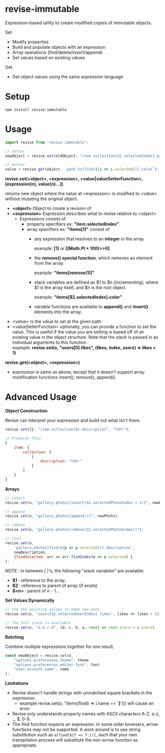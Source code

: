 # revise-immutable
Expression-based utility to create modified copies of immutable objects.

Set
- Modify properties
- Build and populate objects with an expression
- Array operations (find/delete/insert/append)
- Set values based on existing values

Get
- Get object values using the same expression language

# Setup
```
npm install revise-immutable
```

# Usage

```javascript
import revise from "revise-immutable";

// Setter
newObject = revise.set(oldObject, "item.collection[$2.selectedIndex].prop", "value");

// Getter 
value = revise.get(object, `path.to[find(${i => i.selected})].color`);
```
**revise.set(\<object\>, \<expression\>, \<value|valueSetterFunction\>, [expression(n), value(n)...])**

returns new object where the value at \<expression\> is modified to \<value\> without mutating the original object.

 - **\<object>** Object to create a revision of
 - **\<expression>** Expression describes what to revise relative to \<object>
    - Expressions consist of:
        - property specifiers ex: **"item.selectedIndex"**
        - array specifiers ex: **"items[1]"** consist of
            - any expression that resolves to an **integer** in the array 
            
                example: **[1]** or **[(Math.PI * 100)>>0]**
            - the **remove() special function**, which removes an element from the array
            
                example: **"items[remove(1)]"**
            - stack variables are defined as $1 to $n (incrementing), where $1 is the array itself, and $n is the root object.
            
                example: **"items[$2.selectedIndex].color"**
            - variable functions are available to **append()** and **insert()** elements into the array.
- \<value> is the value to set at the given path
- \<valueSetterFunction> optionally, you can provide a function to set the value.  This is useful if the value you are setting is based off of an existing value in the object structure.  Note that the stack is passed in as individual arguments to this function.  
example: **revise.set(o, "users[0].likes", (likes, index, users) => likes + 1)** 


**revise.get(\<object\>, \<expression\>)**
 - expression is same as above, except that it doesn't support array modification functions insert(), remove(), append().

# Advanced Usage

**Object Construction**

Revise can interpret your expression and build out what isn't there.
```javascript
revise.set({}, "item.collection[0].description", "Yah!");

// Produces this!
{
    item: {
        collection: [
            {
                description: "Yah!"
            }
        ]
    }
}

```

**Arrays**
```javascript
// insert
revise.set(o, "gallery.photos[insert($2.selectedPhotoIndex + 1)]", newPhoto);

// append
revise.set(o, "gallery.photos[append()]", newPhoto);

// remove
revise.set(o, "gallery.photos[remove($2.selectedPhotoIndex)]");

// find
revise.set(o, 
    `gallery.photos[find(${p => p.selected})].description`, 
    newDescription, 
    {findSelected: arr => arr.findIndex(e => e.selected) }
);

```
*NOTE* : in between [ ]'s, the following "stack variables" are available:
- **$1** : reference to the array.
- **$2** : reference to parent of array (if exists)
- **$\<n\>** : parent of n - 1...

**Set Values Dynamically**
```javascript
// Use the existing values to make new ones
revise.set(o, "users[$2.selectedUserIndex].likes", likes => likes + 1);

// The full stack is available
revise.set(o, "a.b.c.d", (d, c, b, a, root) => root.score + c.score)
```

**Batching**

Combine multiple expressions together for one result.
```javascript
const newObject = revise.set(o, 
    "options.preferences.theme", theme
    "options.preferences.editor.font", font
    "user.account.name", name
);
```

**Limitations**
- Revise doesn't handle strings with unmatched square brackets in the expression.
    - example revise.set(o, "items[find(i => i.name == '**]**')]) will cause an error
- Revise only understands property names with ASCII characters A-Z, a-z, _, $, 0-9.
- The find function expects an expression.  In some older browsers, arrow functions may not be supported.  A work around is to use string substitution such as `a[find(${f => f.})]`, such that your own transpilation process will substitute the non-arrow function as appropriate.